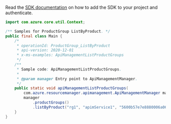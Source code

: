 Read the [SDK documentation](https://github.com/Azure/azure-sdk-for-java/blob/azure-resourcemanager-apimanagement_1.0.0-beta.2/sdk/apimanagement/azure-resourcemanager-apimanagement/README.md) on how to add the SDK to your project and authenticate.

```java
import com.azure.core.util.Context;

/** Samples for ProductGroup ListByProduct. */
public final class Main {
    /*
     * operationId: ProductGroup_ListByProduct
     * api-version: 2020-12-01
     * x-ms-examples: ApiManagementListProductGroups
     */
    /**
     * Sample code: ApiManagementListProductGroups.
     *
     * @param manager Entry point to ApiManagementManager.
     */
    public static void apiManagementListProductGroups(
        com.azure.resourcemanager.apimanagement.ApiManagementManager manager) {
        manager
            .productGroups()
            .listByProduct("rg1", "apimService1", "5600b57e7e8880006a060002", null, null, null, Context.NONE);
    }
}
```
